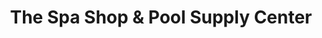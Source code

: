 ---
title: "The Spa Shop & Pool Supply Center"
url: /flanders/the-spa-shop-and-pool-supply-center/
shop: swimming pool
---